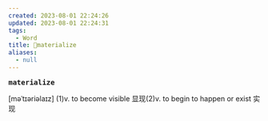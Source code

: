 ```yaml
---
created: 2023-08-01 22:24:26
updated: 2023-08-01 22:24:31
tags:
  - Word
title: 📖materialize
aliases:
  - null
---
```


<pre><strong>materialize</strong></pre>
[məˈtɪəriəlaɪz]
(1)v. to become visible 显现(2)v. to begin to happen or exist 实现

